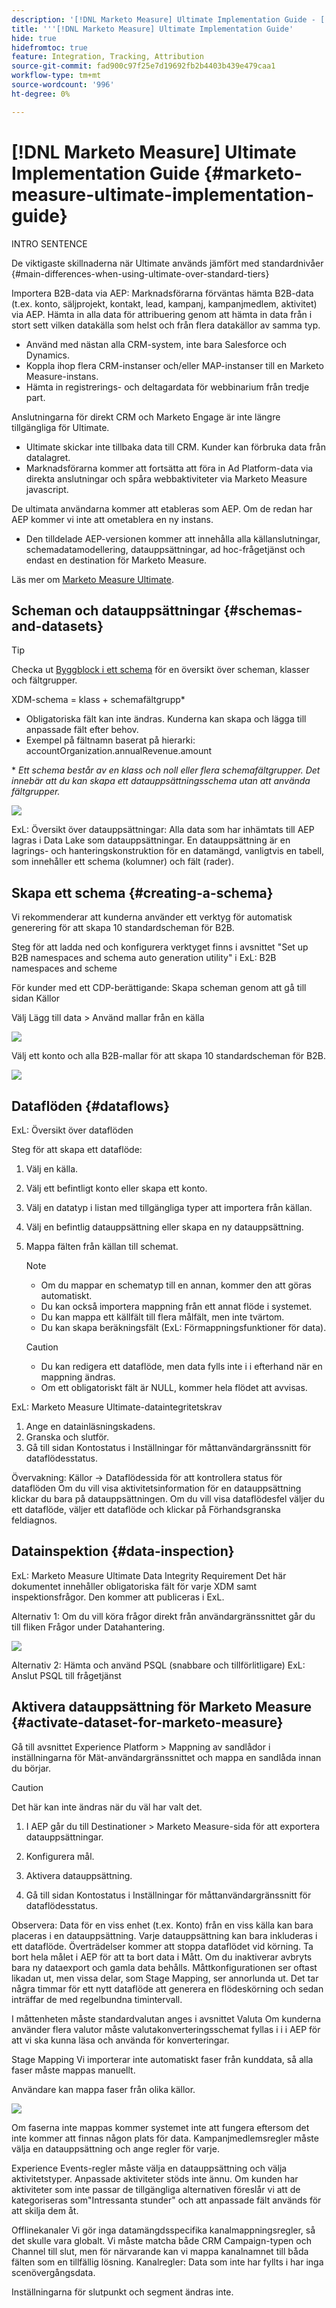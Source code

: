 ```yaml
---
description: '[!DNL Marketo Measure] Ultimate Implementation Guide - [!DNL Marketo Measure] - Produktdokumentation'
title: '''[!DNL Marketo Measure] Ultimate Implementation Guide'
hide: true
hidefromtoc: true
feature: Integration, Tracking, Attribution
source-git-commit: fad900c97f25e7d19692fb2b4403b439e479caa1
workflow-type: tm+mt
source-wordcount: '996'
ht-degree: 0%

---
```


# [!DNL Marketo Measure] Ultimate Implementation Guide {#marketo-measure-ultimate-implementation-guide}

INTRO SENTENCE

De viktigaste skillnaderna när Ultimate används jämfört med standardnivåer {#main-differences-when-using-ultimate-over-standard-tiers}

Importera B2B-data via AEP: Marknadsförarna förväntas hämta B2B-data (t.ex. konto, säljprojekt, kontakt, lead, kampanj, kampanjmedlem, aktivitet) via AEP. Hämta in alla data för attribuering genom att hämta in data från i stort sett vilken datakälla som helst och från flera datakällor av samma typ.

* Använd med nästan alla CRM-system, inte bara Salesforce och Dynamics.
* Koppla ihop flera CRM-instanser och/eller MAP-instanser till en Marketo Measure-instans.
* Hämta in registrerings- och deltagardata för webbinarium från tredje part.

Anslutningarna för direkt CRM och Marketo Engage är inte längre tillgängliga för Ultimate.

* Ultimate skickar inte tillbaka data till CRM. Kunder kan förbruka data från datalagret.
* Marknadsförarna kommer att fortsätta att föra in Ad Platform-data via direkta anslutningar och spåra webbaktiviteter via Marketo Measure javascript.

De ultimata användarna kommer att etableras som AEP. Om de redan har AEP kommer vi inte att ometablera en ny instans.

* Den tilldelade AEP-versionen kommer att innehålla alla källanslutningar, schemadatamodellering, datauppsättningar, ad hoc-frågetjänst och endast en destination för Marketo Measure.

Läs mer om [Marketo Measure Ultimate](/help/marketo-measure-ultimate/marketo-measure-ultimate-overview.md).

## Scheman och datauppsättningar {#schemas-and-datasets}

>[!TIP]
>
>Checka ut [Byggblock i ett schema](https://experienceleague.adobe.com/docs/experience-platform/xdm/schema/composition.html?lang=en#building-blocks-of-a-schema) för en översikt över scheman, klasser och fältgrupper.

XDM-schema = klass + schemafältgrupp*

* Obligatoriska fält kan inte ändras. Kunderna kan skapa och lägga till anpassade fält efter behov.
* Exempel på fältnamn baserat på hierarki: accountOrganization.annualRevenue.amount

&#42; _Ett schema består av en klass och noll eller flera schemafältgrupper. Det innebär att du kan skapa ett datauppsättningsschema utan att använda fältgrupper._

![](assets/marketo-measure-ultimate-implementation-guide-.png)

ExL: Översikt över datauppsättningar: Alla data som har inhämtats till AEP lagras i Data Lake som datauppsättningar. En datauppsättning är en lagrings- och hanteringskonstruktion för en datamängd, vanligtvis en tabell, som innehåller ett schema (kolumner) och fält (rader).

## Skapa ett schema {#creating-a-schema}

Vi rekommenderar att kunderna använder ett verktyg för automatisk generering för att skapa 10 standardscheman för B2B.

Steg för att ladda ned och konfigurera verktyget finns i avsnittet &quot;Set up B2B namespaces and schema auto generation utility&quot; i ExL: B2B namespaces and scheme

För kunder med ett CDP-berättigande: Skapa scheman genom att gå till sidan Källor

Välj Lägg till data > Använd mallar från en källa

![](assets/marketo-measure-ultimate-implementation-guide-.png)

Välj ett konto och alla B2B-mallar för att skapa 10 standardscheman för B2B.

![](assets/marketo-measure-ultimate-implementation-guide-.png)

## Dataflöden {#dataflows}

ExL: Översikt över dataflöden

Steg för att skapa ett dataflöde:

1. Välj en källa.
1. Välj ett befintligt konto eller skapa ett konto.
1. Välj en datatyp i listan med tillgängliga typer att importera från källan.
1. Välj en befintlig datauppsättning eller skapa en ny datauppsättning.
1. Mappa fälten från källan till schemat.

   >[!NOTE]
   >
   >* Om du mappar en schematyp till en annan, kommer den att göras automatiskt.
   >* Du kan också importera mappning från ett annat flöde i systemet.
   >* Du kan mappa ett källfält till flera målfält, men inte tvärtom.
   >* Du kan skapa beräkningsfält (ExL: Förmappningsfunktioner för data).

   >[!CAUTION]
   >
   >* Du kan redigera ett dataflöde, men data fylls inte i i efterhand när en mappning ändras.
   >* Om ett obligatoriskt fält är NULL, kommer hela flödet att avvisas.

ExL: Marketo Measure Ultimate-dataintegritetskrav

1. Ange en datainläsningskadens.
1. Granska och slutför.
1. Gå till sidan Kontostatus i Inställningar för måttanvändargränssnitt för dataflödesstatus.

Övervakning: Källor → Dataflödessida för att kontrollera status för dataflöden Om du vill visa aktivitetsinformation för en datauppsättning klickar du bara på datauppsättningen. Om du vill visa dataflödesfel väljer du ett dataflöde, väljer ett dataflöde och klickar på Förhandsgranska feldiagnos.

## Datainspektion {#data-inspection}

ExL: Marketo Measure Ultimate Data Integrity Requirement Det här dokumentet innehåller obligatoriska fält för varje XDM samt inspektionsfrågor. Den kommer att publiceras i ExL.

Alternativ 1: Om du vill köra frågor direkt från användargränssnittet går du till fliken Frågor under Datahantering.

![](assets/marketo-measure-ultimate-implementation-guide-.png)

Alternativ 2: Hämta och använd PSQL (snabbare och tillförlitligare) ExL: Anslut PSQL till frågetjänst

## Aktivera datauppsättning för Marketo Measure {#activate-dataset-for-marketo-measure}

Gå till avsnittet Experience Platform > Mappning av sandlådor i inställningarna för Mät-användargränssnittet och mappa en sandlåda innan du börjar.

>[!CAUTION]
>
>Det här kan inte ändras när du väl har valt det.

1. I AEP går du till Destinationer > Marketo Measure-sida för att exportera datauppsättningar.

1. Konfigurera mål.

1. Aktivera datauppsättning.

1. Gå till sidan Kontostatus i Inställningar för måttanvändargränssnitt för dataflödesstatus.

Observera: Data för en viss enhet (t.ex. Konto) från en viss källa kan bara placeras i en datauppsättning. Varje datauppsättning kan bara inkluderas i ett dataflöde. Överträdelser kommer att stoppa dataflödet vid körning.
Ta bort hela målet i AEP för att ta bort data i Mått. Om du inaktiverar avbryts bara ny dataexport och gamla data behålls.
Måttkonfigurationen ser oftast likadan ut, men vissa delar, som Stage Mapping, ser annorlunda ut.
Det tar några timmar för ett nytt dataflöde att generera en flödeskörning och sedan inträffar de med regelbundna timintervall.

I måttenheten måste standardvalutan anges i avsnittet Valuta Om kunderna använder flera valutor måste valutakonverteringsschemat fyllas i i i AEP för att vi ska kunna läsa och använda för konverteringar.

Stage Mapping Vi importerar inte automatiskt faser från kunddata, så alla faser måste mappas manuellt.

Användare kan mappa faser från olika källor.

![](assets/marketo-measure-ultimate-implementation-guide-.png)

Om faserna inte mappas kommer systemet inte att fungera eftersom det inte kommer att finnas någon plats för data.
Kampanjmedlemsregler måste välja en datauppsättning och ange regler för varje.

Experience Events-regler måste välja en datauppsättning och välja aktivitetstyper.
Anpassade aktiviteter stöds inte ännu.
Om kunden har aktiviteter som inte passar de tillgängliga alternativen föreslår vi att de kategoriseras som&quot;Intressanta stunder&quot; och att anpassade fält används för att skilja dem åt.

Offlinekanaler Vi gör inga datamängdsspecifika kanalmappningsregler, så det skulle vara globalt.
Vi måste matcha både CRM Campaign-typen och Channel till slut, men för närvarande kan vi mappa kanalnamnet till båda fälten som en tillfällig lösning.
Kanalregler: Data som inte har fyllts i har inga scenövergångsdata.

Inställningarna för slutpunkt och segment ändras inte.
